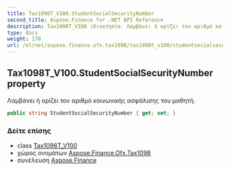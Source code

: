 ```yaml
---
title: Tax1098T_V100.StudentSocialSecurityNumber
second_title: Aspose.Finance for .NET API Reference
description: Tax1098T_V100 ιδιοκτησία. Λαμβάνει ή ορίζει τον αριθμό κοινωνικής ασφάλισης του μαθητή.
type: docs
weight: 170
url: /el/net/aspose.finance.ofx.tax1098/tax1098t_v100/studentsocialsecuritynumber/
---
```

## Tax1098T_V100.StudentSocialSecurityNumber property

Λαμβάνει ή ορίζει τον αριθμό κοινωνικής ασφάλισης του μαθητή.

```csharp
public string StudentSocialSecurityNumber { get; set; }
```

### Δείτε επίσης

* class [Tax1098T_V100](../)
* χώρος ονομάτων [Aspose.Finance.Ofx.Tax1098](../../tax1098t_v100/)
* συνέλευση [Aspose.Finance](../../../)



